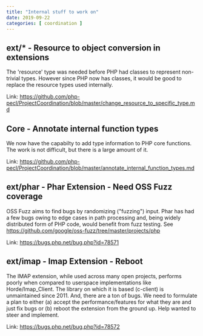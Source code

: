 ```yaml
---
title: "Internal stuff to work on"
date: 2019-09-22
categories: [ coordination ]
---
```

## ext/* - Resource to object conversion in extensions

The 'resource' type was needed before PHP had classes to represent non-trivial 
types. However since PHP now has classes, it would be good to replace the 
resource types used internally.

Link: https://github.com/php-pecl/ProjectCoordination/blob/master/change_resource_to_specific_type.md

## Core - Annotate internal function types

We now have the capabilty to add type information to PHP core functions. 
The work is not difficult, but there is a large amount of it.

Link: https://github.com/php-pecl/ProjectCoordination/blob/master/annotate_internal_function_types.md

## ext/phar - Phar Extension - Need OSS Fuzz coverage

OSS Fuzz aims to find bugs by randomizing ("fuzzing") input. 
Phar has had a few bugs owing to edge cases in path processing and, 
being widely distributed form of PHP code, would benefit from fuzz testing. 
See https://github.com/google/oss-fuzz/tree/master/projects/php

Link: https://bugs.php.net/bug.php?id=78571

## ext/imap - Imap Extension - Reboot

The IMAP extension, while used across many open projects, performs poorly 
when compared to userspace implementations like Horde/Imap_Client. 
The library on which it is based (c-client) is unmaintained since 2011. 
And, there are a ton of bugs. We need to formulate a plan to either (a) accept 
the performance/features for what they are and just fix bugs or (b) reboot 
the extension from the ground up. Help wanted to steer and implement.
 
Link: https://bugs.php.net/bug.php?id=78572
